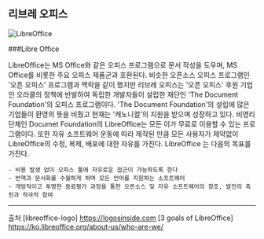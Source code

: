 ## 리브레 오피스

![LibreOffice](https://logosinside.com/uploads/posts/2016-09/libreoffice-logo.png)


###Libre Office

  LibreOffice는 MS Office와 같은 오피스 프로그램으로 문서 작성을 도우며, MS Office를 비롯한 주요 오피스 제품군과 호환된다. 비슷한 오픈소스 오피스 프로그램인 '오픈 오피스' 프로그램과 맥락을 같이 했지만 리브레 오피스는 '오픈 오피스' 후원 기업인 오라클의 정책에 반발하여 독립한 개발자들이 설립한 재단인 'The Document Foundation'의 오피스 프로그램이다. 'The Document Foundation'의 설립에 많은 기업들이 환영의 뜻을 비췄고 현재는 '캐노니컬'의 지원을 받으며 성장하고 있다.
   비영리단체인 Documet Foundation의 LibreOffice는 모든 이가 무료로 이용할 수 있는 프로그램이다. 또한 자유 소프트웨어 운동에 따라 제작된 만큼 모든 사용자가 제약없이 LibreOffice의 수정, 복제, 배포에 대한 자유를 가진다.
    LibreOffice 는 다음의 목표를 가진다.

    - 비용 발생 없이 오피스 툴에 자유로운 접근이 가능하도록 한다
    - 번역과 문서화를 수월하게 하며 모든 언어를 지원하는 소프트웨어
    - 개방적이고 투명한 동료평가 과정을 통한 오픈소스 및 자유 소프트웨어의 창조, 발전의 촉진과 적극적 참여






 -----------------------------
 출처
 [libreoffice-logo] https://logosinside.com
[3 goals of LibreOffice] https://ko.libreoffice.org/about-us/who-are-we/
